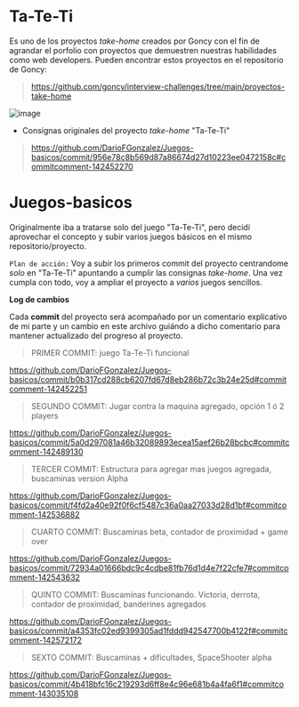# **Ta-Te-Ti**

Es uno de los proyectos _take-home_ creados por Goncy con el fin de agrandar el porfolio con proyectos que demuestren nuestras habilidades como web developers. Pueden encontrar estos proyectos en el repositorio de Goncy:
> https://github.com/goncy/interview-challenges/tree/main/proyectos-take-home

![image](https://github.com/DarioFGonzalez/Juegos-basicos/assets/135393251/333ea133-32c2-43e6-ac0b-8d4c160ebc78)

- Consignas originales del proyecto _take-home_ "Ta-Te-Ti"
> https://github.com/DarioFGonzalez/Juegos-basicos/commit/956e78c8b569d87a86674d27d10223ee0472158c#commitcomment-142452270

# Juegos-basicos

Originalmente iba a tratarse solo del juego "Ta-Te-Ti", pero decidí aprovechar el concepto y subir varios juegos básicos en el mismo repositorio/proyecto.

``Plan de acción:``
Voy a subir los primeros commit del proyecto centrandome _solo_ en "Ta-Te-Ti" apuntando a cumplir las consignas *_take-home_*. Una vez cumpla con todo, voy a ampliar el proyecto a *varios* juegos sencillos.

**Log de cambios**

Cada **commit** del proyecto será acompañado por un comentario explicativo de mi parte y un cambio en este archivo guiándo a dicho comentario para mantener actualizado del progreso al proyecto.

> PRIMER COMMIT: juego Ta-Te-Ti funcional

https://github.com/DarioFGonzalez/Juegos-basicos/commit/b0b317cd288cb6207fd67d8eb286b72c3b24e25d#commitcomment-142452251

> SEGUNDO COMMIT: Jugar contra la maquina agregado, opción 1 ó 2 players

https://github.com/DarioFGonzalez/Juegos-basicos/commit/5a0d297081a46b32089893ecea15aef26b28bcbc#commitcomment-142489130

> TERCER COMMIT: Estructura para agregar mas juegos agregada, buscaminas version Alpha

https://github.com/DarioFGonzalez/Juegos-basicos/commit/f4fd2a40e92f0f6cf5487c36a0aa27033d28d1bf#commitcomment-142536882

> CUARTO COMMIT: Buscaminas beta, contador de proximidad + game over

https://github.com/DarioFGonzalez/Juegos-basicos/commit/72934a01666bdc9c4cdbe81fb76d1d4e7f22cfe7#commitcomment-142543632

> QUINTO COMMIT: Buscaminas funcionando. Victoria, derrota, contador de proximidad, banderines agregados

https://github.com/DarioFGonzalez/Juegos-basicos/commit/a4353fc02ed9399305ad1fddd942547700b4122f#commitcomment-142572172

> SEXTO COMMIT: Buscaminas + dificultades, SpaceShooter alpha

https://github.com/DarioFGonzalez/Juegos-basicos/commit/4b418bfc16c219293d6ff8e4c96e681b4a4fa6f1#commitcomment-143035108
